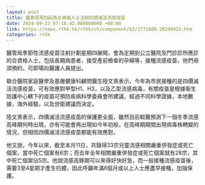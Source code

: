 ```yaml
---
layout: post
title: 醫管局周四起為合資格人士注射四價滅活流感疫苗
date: 2024-09-23 07:16:42.000000000 +08:00
link: https://news.rthk.hk/rthk/ch/component/k2/1771600-20240923.htm
categories: rthk
---
```


醫管局季節性流感疫苗注射計劃星期四展開，會為定期到公立醫院及門診診所應診的合資格人士，包括長期病患者，接受產前檢查的孕婦等，接種流感疫苗，他們毋須預約，可即場向醫護人員提出。

聯合醫院家庭醫學及基層健康科顧問醫生陸文熹表示，今年為市民接種的是四價滅活流感疫苗，可有效應對甲型H1、H3，以及乙型流感病毒，有關疫苗是根據衞生防護中心轄下的疫苗可預防疾病科學委員會所建議，經過不同科學證據，本地數據，海外經驗，以及世衛建議而決定。

陸文熹表示，四價滅活流感疫苗的保護更全面，雖然目前較難預測下一個冬季流感高峰期何時出現，亦有可能會再出現如今年初般，在高峰期期間出現病毒株轉變的情況，但相信四價滅活流感疫苗都能有效應對。

他又說，今年以來，截至本月11日，共錄得33宗兒童流感相關嚴重併發症或死亡個案，當中死亡個案有6宗；而去年全年相關嚴重併發症或死亡個案就有28宗，其中死亡個案佔5宗。他說流感高鋒期可以來得好快好急，而一般接種流感疫苗後，需要3至4星期才產生抗體，因此呼籲年滿6個月或以上人士應盡早接種，加強保護。
